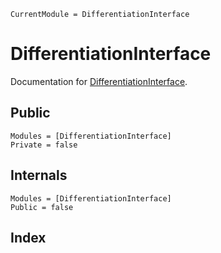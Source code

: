 ```@meta
CurrentModule = DifferentiationInterface
```

# DifferentiationInterface

Documentation for [DifferentiationInterface](https://github.com/gdalle/DifferentiationInterface.jl).

## Public

```@autodocs
Modules = [DifferentiationInterface]
Private = false
```

## Internals

```@autodocs
Modules = [DifferentiationInterface]
Public = false
```

## Index

```@index
```
